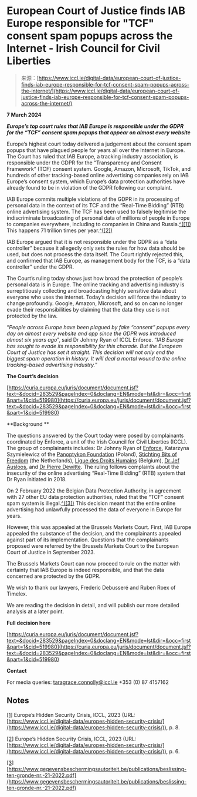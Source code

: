 <!--yml
category: 未分类
date: 2024-05-27 14:42:34
-->

# European Court of Justice finds IAB Europe responsible for "TCF" consent spam popups across the Internet - Irish Council for Civil Liberties

> 来源：[https://www.iccl.ie/digital-data/european-court-of-justice-finds-iab-europe-responsible-for-tcf-consent-spam-popups-across-the-internet/](https://www.iccl.ie/digital-data/european-court-of-justice-finds-iab-europe-responsible-for-tcf-consent-spam-popups-across-the-internet/)

**7 March 2024**

***Europe’s top court rules that IAB Europe is responsible under the GDPR for the “TCF” consent spam popups that appear on almost every website***

Europe’s highest court today delivered a judgement about the consent spam popups that have plagued people for years all over the Internet in Europe. The Court has ruled that IAB Europe, a tracking industry association, is responsible under the GDPR for the “Transparency and Consent Framework” (TCF) consent system. Google, Amazon, Microsoft, TikTok, and hundreds of other tracking-based online advertising companies rely on IAB Europe’s consent system, which Europe’s data protection authorities have already found to be in violation of the GDPR following our complaint.

IAB Europe commits multiple violations of the GDPR in its processing of personal data in the context of its TCF and the “Real-Time Bidding” (RTB) online advertising system. The TCF has been used to falsely legitimise the indiscriminate broadcasting of personal data of millions of people in Europe to companies everywhere, including to companies in China and Russia.[^([1])](#_ftn1) This happens 71 trillion times per year.[^([2])](#_ftn2)

IAB Europe argued that it is not responsible under the GDPR as a “data controller” because it allegedly only sets the rules for how data should be used, but does not process the data itself. The Court rightly rejected this, and confirmed that IAB Europe, as management body for the TCF, is a “data controller” under the GDPR.

The Court’s ruling today shows just how broad the protection of people’s personal data is in Europe. The online tracking and advertising industry is surreptitiously collecting and broadcasting highly sensitive data about everyone who uses the internet. Today’s decision will force the industry to change profoundly. Google, Amazon, Microsoft, and so on can no longer evade their responsibilities by claiming that the data they use is not protected by the law.

“*People across Europe have been plagued by fake “consent” popups every day on almost every website and app since the GDPR was introduced almost six years ago*”, said Dr Johnny Ryan of ICCL Enforce. “*IAB Europe has sought to evade its responsibility for this charade. But the European Court of Justice has set it straight. This decision will not only end the biggest spam operation in history. It will deal a mortal wound to the online tracking-based advertising industry.*”

**The Court’s decision**

[https://curia.europa.eu/juris/document/document.jsf?text=&docid=283529&pageIndex=0&doclang=EN&mode=lst&dir=&occ=first&part=1&cid=519980](https://curia.europa.eu/juris/document/document.jsf?text=&docid=283529&pageIndex=0&doclang=EN&mode=lst&dir=&occ=first&part=1&cid=519980)

**Background **

The questions answered by the Court today were posed by complainants coordinated by Enforce, a unit of the Irish Council for Civil Liberties (ICCL). The group of complainants includes: Dr Johnny Ryan of [Enforce](https://www.iccl.ie/enforce/), Katarzyna Szymielewicz of the [Panoptykon Foundation](https://en.panoptykon.org/) (Poland), [Stichting Bits of Freedom](https://www.bitsoffreedom.nl/) (the Netherlands), [Ligue des Droits Humains](https://www.liguedh.be/) (Belgium), [Dr Jef Ausloos](https://twitter.com/Jausl00s), and [Dr Pierre Dewitte](https://twitter.com/PiDewitte). The ruling follows complaints about the insecurity of the online advertising “Real-Time Bidding” (RTB) system that Dr Ryan initiated in 2018.

On 2 February 2022 the Belgian Data Protection Authority, in agreement with 27 other EU data protection authorities, ruled that the “TCF” consent spam system is illegal.[^([3])](#_ftn3) This decision meant that the entire online advertising had unlawfully processed the data of everyone in Europe for years.

However, this was appealed at the Brussels Markets Court. First, IAB Europe appealed the substance of the decision, and the complainants appealed against part of its implementation. Questions that the complainants proposed were referred by the Brussels Markets Court to the European Court of Justice in September 2023.

The Brussels Markets Court can now proceed to rule on the matter with certainty that IAB Europe is indeed responsible, and that the data concerned are protected by the GDPR.

We wish to thank our lawyers, Frederic Debusseré and Ruben Roex of Timelex.

We are reading the decision in detail, and will publish our more detailed analysis at a later point.

**Full decision here**

[https://curia.europa.eu/juris/document/document.jsf?text=&docid=283529&pageIndex=0&doclang=EN&mode=lst&dir=&occ=first&part=1&cid=519980](https://curia.europa.eu/juris/document/document.jsf?text=&docid=283529&pageIndex=0&doclang=EN&mode=lst&dir=&occ=first&part=1&cid=519980)

**Contact**

For media queries: taragrace.connolly@iccl.ie +353 (0) 87 4157162

## Notes

[[1]](#_ftnref1) Europe’s Hidden Security Crisis, ICCL, 2023 (URL: [https://www.iccl.ie/digital-data/europes-hidden-security-crisis/](https://www.iccl.ie/digital-data/europes-hidden-security-crisis/)), p. 8.

[[2]](#_ftnref2) Europe’s Hidden Security Crisis, ICCL, 2023 (URL: [https://www.iccl.ie/digital-data/europes-hidden-security-crisis/](https://www.iccl.ie/digital-data/europes-hidden-security-crisis/)), p. 6.

[[3]](#_ftnref3) [https://www.gegevensbeschermingsautoriteit.be/publications/beslissing-ten-gronde-nr.-21-2022.pdf](https://www.gegevensbeschermingsautoriteit.be/publications/beslissing-ten-gronde-nr.-21-2022.pdf)